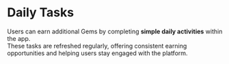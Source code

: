 # Daily Tasks

Users can earn additional Gems by completing **simple daily activities** within the app.\
These tasks are refreshed regularly, offering consistent earning opportunities and helping users stay engaged with the platform.
